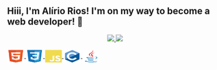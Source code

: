 ## Hiii, I'm Alírio Rios! I'm on my way to become a web developer! 👋

<!-- Status Panel and Languages -->
<div align="center">
  <a href="https://github.com/aliriorios">
  <img height="180em" src="https://github-readme-stats.vercel.app/api?username=aliriorios&show_icons=true&theme=github_dark&include_all_commits=true&count_private=true"/>
  <img height="180em" src="https://github-readme-stats.vercel.app/api/top-langs/?username=aliriorios&layout=compact&langs_count=7&theme=github_dark"/>
</div>

<!-- Language Images -->
<div style="display: inline_block"><br>
  <img align="center" alt="Alirio-HTML" height="30" width="40" src="https://raw.githubusercontent.com/devicons/devicon/master/icons/html5/html5-original.svg">
  <img align="center" alt="Alirio-CSS" height="30" width="40" src="https://raw.githubusercontent.com/devicons/devicon/master/icons/css3/css3-original.svg">
  <img align="center" alt="Alirio-JS" height="30" width="40" src="https://raw.githubusercontent.com/devicons/devicon/master/icons/javascript/javascript-plain.svg">
  <img align="center" alt="Alirio-C" height="30" width="40" src="https://raw.githubusercontent.com/devicons/devicon/1119b9f84c0290e0f0b38982099a2bd027a48bf1/icons/c/c-original.svg" margin-left="20px">
  <img align="center" alt="Alirio-Java" height="30" width="40" src="https://raw.githubusercontent.com/devicons/devicon/1119b9f84c0290e0f0b38982099a2bd027a48bf1/icons/java/java-original.svg">
  
  <!-- <img align="center" alt="Alirio-JS" height="30" width="40" src=""> -->
</div>
